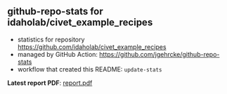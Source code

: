 ## github-repo-stats for idaholab/civet_example_recipes

- statistics for repository https://github.com/idaholab/civet_example_recipes
- managed by GitHub Action: https://github.com/jgehrcke/github-repo-stats
- workflow that created this README: `update-stats`

**Latest report PDF**: [report.pdf](https://github.com/idaholab/repository-statistics/raw/main/idaholab/civet_example_recipes/latest-report/report.pdf)

